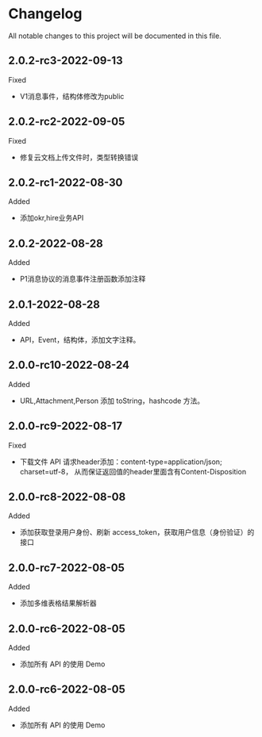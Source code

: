 # Changelog

All notable changes to this project will be documented in this file.

## 2.0.2-rc3-2022-09-13

Fixed

- V1消息事件，结构体修改为public

## 2.0.2-rc2-2022-09-05

Fixed

- 修复云文档上传文件时，类型转换错误

## 2.0.2-rc1-2022-08-30

Added

- 添加okr,hire业务API

## 2.0.2-2022-08-28

Added

- P1消息协议的消息事件注册函数添加注释

## 2.0.1-2022-08-28

Added

- API，Event，结构体，添加文字注释。

## 2.0.0-rc10-2022-08-24

Added

- URL,Attachment,Person 添加 toString，hashcode 方法。

## 2.0.0-rc9-2022-08-17

Fixed

- 下载文件 API 请求header添加：content-type=application/json; charset=utf-8，
  从而保证返回值的header里面含有Content-Disposition

## 2.0.0-rc8-2022-08-08

Added

- 添加获取登录用户身份、刷新 access_token，获取用户信息（身份验证）的接口

## 2.0.0-rc7-2022-08-05

Added

- 添加多维表格结果解析器

## 2.0.0-rc6-2022-08-05

Added

- 添加所有 API 的使用 Demo

## 2.0.0-rc6-2022-08-05

Added

- 添加所有 API 的使用 Demo